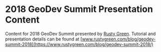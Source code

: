# 2018 GeoDev Summit Presentation Content
Content for 2018 GeoDev Summit presented by [Rusty Green](https://www.rustygreen.com). Tutorial and presentation details can be found at [www.rustygreen.com/blog/geodev-summit-2018](https://www.rustygreen.com/blog/geodev-summit-2018/)
